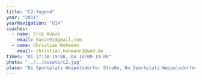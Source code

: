 ```yaml
---
title: "C2-Jugend"
year: "2011"
yearNavigation: "U14"
coaches:
  - name: Erik Kunze
    email: kunze91@gmail.com
  - name: Christian Kohmann
    email: christian.kohmann1@web.de
times: "Di 17:30-19:00, Do 18:00-19:00"
photo: "../../assets/c2.jpg"
place: "Di Sportplatz Weipelsdorfer Straße, Do Sportplatz Weipelsdorfer Straße"
---
```


